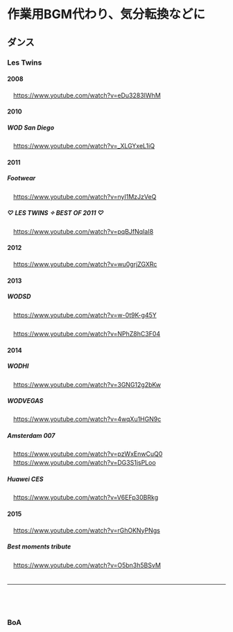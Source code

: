 
# 作業用BGM代わり、気分転換などに

## ダンス

### Les Twins

#### 2008
　https://www.youtube.com/watch?v=eDu3283IWhM

#### 2010

##### WOD San Diego
　https://www.youtube.com/watch?v=_XLGYxeL1iQ  

#### 2011

##### Footwear
　https://www.youtube.com/watch?v=nyI1MzJzVeQ

##### ♡ LES TWINS ✧ BEST OF 2011 ♡
　https://www.youtube.com/watch?v=pqBJfNqIaI8

#### 2012
　https://www.youtube.com/watch?v=wu0grjZGXRc


#### 2013

##### WODSD
　https://www.youtube.com/watch?v=w-0t9K-g45Y

##### 
　https://www.youtube.com/watch?v=NPhZ8hC3F04

#### 2014

##### WODHI
　https://www.youtube.com/watch?v=3GNG12g2bKw  

##### WODVEGAS
　https://www.youtube.com/watch?v=4wqXu1HGN9c  

##### Amsterdam 007
　https://www.youtube.com/watch?v=pzWxEnwCuQ0  
　https://www.youtube.com/watch?v=DG3S1jsPLoo

##### Huawei CES
　https://www.youtube.com/watch?v=V6EFp30BRkg

#### 2015
　https://www.youtube.com/watch?v=rGhOKNyPNgs

##### Best moments tribute
　https://www.youtube.com/watch?v=O5bn3h5BSvM
　  
　  
- - - 
　  
　  
### BoA



